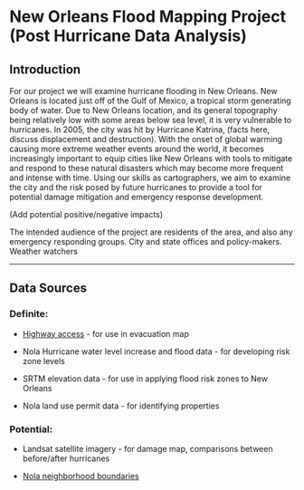 # New Orleans Flood Mapping Project (Post Hurricane Data Analysis)


## Introduction

For our project we will examine hurricane flooding in New Orleans. New Orleans is located just off of the Gulf of Mexico, a tropical storm generating body of water. Due to New Orleans location, and its general topography being relatively low with some areas below sea level, it is very vulnerable to hurricanes. In 2005, the city was hit by Hurricane Katrina, (facts here, discuss displacement and destruction). With the onset of global warming causing more extreme weather events around the world, it becomes increasingly important to equip cities like New Orleans with tools to mitigate and respond to these natural disasters which may become more frequent and intense with time. Using our skills as cartographers, we aim to examine the city and the risk posed by future hurricanes to provide a tool for potential damage mitigation and emergency response development.

(Add potential positive/negative impacts)

The intended audience of the project are residents of the area, and also any emergency responding groups. City and state offices and policy-makers. Weather watchers

***

## Data Sources

### Definite:

* [Highway access](https://uw.maps.arcgis.com/home/item.html?id=9c18cd35071d43afb96f0eb30901138f) - for use in evacuation map

* Nola Hurricane water level increase and flood data - for developing risk zone levels

* SRTM elevation data - for use in applying flood risk zones to New Orleans

* Nola land use permit data - for identifying properties

### Potential:

* Landsat satellite imagery - for damage map, comparisons between before/after hurricanes

* [Nola neighborhood boundaries](https://data.nola.gov/Geographic-Base-Layers/Neighborhood-Statistical-Areas/c2j2-5qdf)


